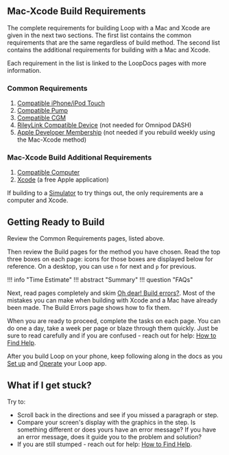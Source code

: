 ## Mac-Xcode Build Requirements

The complete requirements for building Loop with a Mac and Xcode are given in the next two sections. The first list contains the common requirements that are the same regardless of build method. The second list contains the additional requirements for building with a Mac and Xcode.

Each requirement in the list is linked to the LoopDocs pages with more information.

### Common Requirements

1. [Compatible iPhone/iPod Touch](../build/step2.md)
1. [Compatible Pump](../build/step3.md)
1. [Compatible CGM](../build/step4.md)
1. [RileyLink Compatible Device](../build/step5.md) (not needed for Omnipod DASH)
1. [Apple Developer Membership](../build/step6.md) (not needed if you rebuild weekly using the Mac-Xcode method)

### Mac-Xcode Build Additional Requirements

1. [Compatible Computer](../build/step1.md#macos)
1. [Xcode](../build/step8.md) (a free Apple application)

If building to a [Simulator](../version/simulator.md) to try things out, the only requirements are a computer and Xcode.

## Getting Ready to Build

Review the Common Requirements pages, listed above.

Then review the Build pages for the method you have chosen. Read the top three boxes on each page: icons for those boxes are displayed below for reference. On a desktop, you can use `n` for next and `p` for previous.

!!! info "Time Estimate"
!!! abstract "Summary"
!!! question "FAQs"


Next, read pages completely and skim [Oh dear! Build errors?](build_errors.md). Most of the mistakes you can make when building with Xcode and a Mac have already been made. The Build Errors page shows how to fix them.

When you are ready to proceed, complete the tasks on each page.  You can do one a day, take a week per page or blaze through them quickly.  Just be sure to read carefully and if you are confused - reach out for help: [How to Find Help](../intro/loopdocs-how-to.md#how-to-find-help).

After you build Loop on your phone, keep following along in the docs as you [Set up](../loop-3/loop-3-overview.md) and [Operate](../operation/loop/open-loop.md) your Loop app.

## What if I get stuck?

Try to:

* Scroll back in the directions and see if you missed a paragraph or step.
* Compare your screen's display with the graphics in the step. Is something different or does yours have an error message? If you have an error message, does it guide you to the problem and solution?
* If you are still stumped - reach out for help: [How to Find Help](../intro/loopdocs-how-to.md#how-to-find-help).
